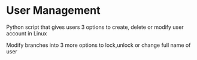 # User Management

Python script that gives users 3 options to create, delete or modify user account in Linux

Modify branches into 3 more options to lock,unlock or change full name of user
